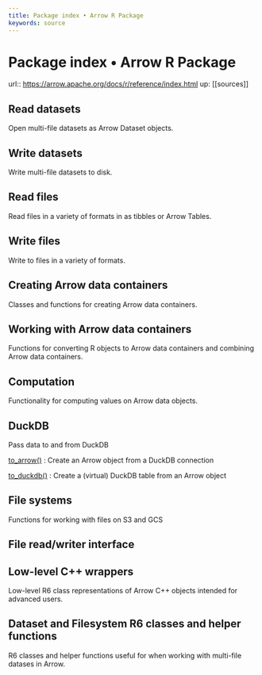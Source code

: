 ```yaml
---
title: Package index • Arrow R Package
keywords: source
---
```


# Package index • Arrow R Package

url:: https://arrow.apache.org/docs/r/reference/index.html
up: [[sources]]

## Read datasets

Open multi-file datasets as Arrow Dataset objects.  

## Write datasets

Write multi-file datasets to disk.  

## Read files

Read files in a variety of formats in as tibbles or Arrow Tables.  

## Write files

Write to files in a variety of formats.  

## Creating Arrow data containers

Classes and functions for creating Arrow data containers.  

## Working with Arrow data containers

Functions for converting R objects to Arrow data containers and combining Arrow data containers.  

## Computation

Functionality for computing values on Arrow data objects.  

## DuckDB

Pass data to and from DuckDB  


[to_arrow()](https://arrow.apache.org/docs/r/reference/to_arrow.html)
:
    Create an Arrow object from a DuckDB connection


[to_duckdb()](https://arrow.apache.org/docs/r/reference/to_duckdb.html)
:
Create a (virtual) DuckDB table from an Arrow object  

## File systems

Functions for working with files on S3 and GCS  

## File read/writer interface

## Low-level C++ wrappers

Low-level R6 class representations of Arrow C++ objects intended for advanced users.  

## Dataset and Filesystem R6 classes and helper functions

R6 classes and helper functions useful for when working with multi-file datases in Arrow.
